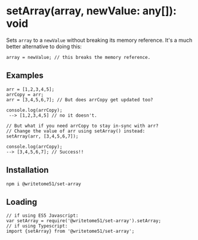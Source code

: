 # setArray(array, newValue: any[]): void

Sets `array` to a `newValue` without breaking its memory reference.
It's a much better alternative to doing this:
```
array = newValue; // this breaks the memory reference.
```


## Examples
```
arr = [1,2,3,4,5];
arrCopy = arr;
arr = [3,4,5,6,7]; // But does arrCopy get updated too?

console.log(arrCopy);
 --> [1,2,3,4,5] // no it doesn't.
 
// But what if you need arrCopy to stay in-sync with arr? 
// Change the value of arr using setArray() instead:
setArray(arr, [3,4,5,6,7]);

console.log(arrCopy);
--> [3,4,5,6,7]; // Success!!
```

## Installation
`npm i @writetome51/set-array`

## Loading
```  
// if using ES5 Javascript:
var setArray = require('@writetome51/set-array').setArray;
// if using Typescript:
import {setArray} from '@writetome51/set-array';
```
